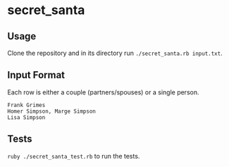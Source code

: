 # secret_santa

## Usage

Clone the repository and in its directory run `./secret_santa.rb input.txt`.

## Input Format

Each row is either a couple (partners/spouses) or a single person.

```
Frank Grimes
Homer Simpson, Marge Simpson
Lisa Simpson
```

## Tests

`ruby ./secret_santa_test.rb` to run the tests.
